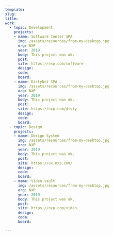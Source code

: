 ```yaml
---
template: 
slug: 
title: 
work:
  - topic: Development
    projects:
    - name: Software Center SPA 
      img: /assets/resources/from-my-desktop.jpg
      org: NXP
      year: 2019
      body: This project was ok. 
      post: 
      site: https://nxp.com/software
      design: 
      code: 
      board:
    - name: DistyNet SPA 
      img: /assets/resources/from-my-desktop.jpg
      org: NXP
      year: 2019
      body: This project was ok. 
      post: 
      site: https://nxp.com/disty
      design: 
      code: 
      board:
  - topic: Design
    projects:
    - name: Design System 
      img: /assets/resources/from-my-desktop.jpg
      org: NXP
      year: 2019
      body: This project was ok. 
      post: 
      site: https://ux.nxp.com/
      design: 
      code: 
      board:
    - name: Video vault
      img: /assets/resources/from-my-desktop.jpg
      org: NXP
      year: 2019
      body: This project was ok. 
      post: 
      site: https://nxp.com/video
      design: 
      code: 
      board:

---
```

